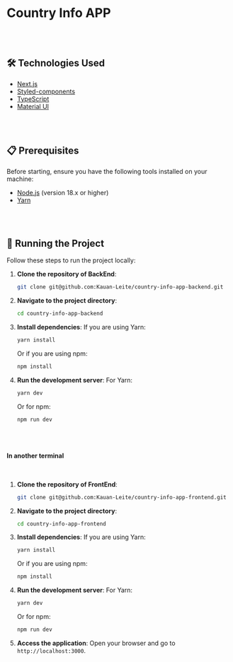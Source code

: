 # Country Info APP

<br/><br/>

## 🛠️ Technologies Used

- [Next.js](https://nextjs.org/)
- [Styled-components](https://styled-components.com/)
- [TypeScript](https://www.typescriptlang.org/)
- [Material UI](https://mui.com/)

<br/><br/>
## 📋 Prerequisites

Before starting, ensure you have the following tools installed on your machine:

- [Node.js](https://nodejs.org/en/) (version 18.x or higher)
- [Yarn](https://yarnpkg.com/)

<br/><br/>
## 🚀 Running the Project

Follow these steps to run the project locally:

1. **Clone the repository of BackEnd**:
    ```bash
    git clone git@github.com:Kauan-Leite/country-info-app-backend.git
    ```

2. **Navigate to the project directory**:
    ```bash
    cd country-info-app-backend
    ```

3. **Install dependencies**:
    If you are using Yarn:
    ```bash
    yarn install
    ```
    Or if you are using npm:
    ```bash
    npm install
    ```

4. **Run the development server**:
    For Yarn:
    ```bash
    yarn dev
    ```
    Or for npm:
    ```bash
    npm run dev
    ```

<br/><br/><br/>
**In another terminal**
<br/><br/><br/>

1. **Clone the repository of FrontEnd**:
    ```bash
    git clone git@github.com:Kauan-Leite/country-info-app-frontend.git
    ```

2. **Navigate to the project directory**:
    ```bash
    cd country-info-app-frontend
    ```

3. **Install dependencies**:
    If you are using Yarn:
    ```bash
    yarn install
    ```
    Or if you are using npm:
    ```bash
    npm install
    ```

4. **Run the development server**:
    For Yarn:
    ```bash
    yarn dev
    ```
    Or for npm:
    ```bash
    npm run dev
    ```

5. **Access the application**:
    Open your browser and go to `http://localhost:3000`.


